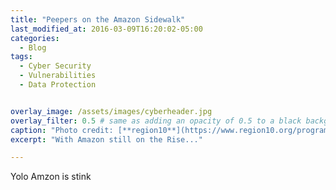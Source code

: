 ```yaml
---
title: "Peepers on the Amazon Sidewalk"
last_modified_at: 2016-03-09T16:20:02-05:00
categories:
  - Blog
tags:
  - Cyber Security
  - Vulnerabilities
  - Data Protection


overlay_image: /assets/images/cyberheader.jpg
overlay_filter: 0.5 # same as adding an opacity of 0.5 to a black background
caption: "Photo credit: [**region10**](https://www.region10.org/programs/cybersecurity/overview/)"
excerpt: "With Amazon still on the Rise..."  

---
```


Yolo Amzon is stink
